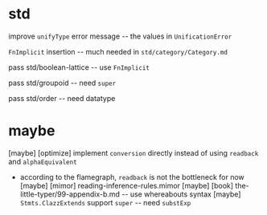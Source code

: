 # std

improve `unifyType` error message -- the values in `UnificationError`

`FnImplicit` insertion -- much needed in `std/category/Category.md`

pass std/boolean-lattice -- use `FnImplicit`

pass std/groupoid -- need `super`

pass std/order -- need datatype

# maybe

[maybe] [optimize] implement `conversion` directly instead of using `readback` and `alphaEquivalent`

- according to the flamegraph, `readback` is not the bottleneck for now
  [maybe] [mimor] reading-inference-rules.mimor
  [maybe] [book] the-little-typer/99-appendix-b.md -- use whereabouts syntax
  [maybe] `Stmts.ClazzExtends` support `super` -- need `substExp`
